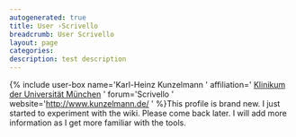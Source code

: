 ```yaml
---
autogenerated: true
title: User ›Scrivello
breadcrumb: User Scrivello
layout: page
categories: 
description: test description
---
```


{% include user-box name='Karl-Heinz Kunzelmann ' affiliation=' [Klinikum der Universität München](https://www.klinikum.uni-muenchen.de/de/) ' forum='Scrivello ' website='http://www.kunzelmann.de/ ' %}This profile is brand new. I just started to experiment with the wiki. Please come back later. I will add more information as I get more familiar with the tools.
